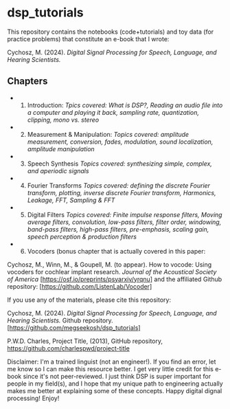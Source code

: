 # dsp_tutorials

This repository contains the notebooks (code+tutorials) and toy data (for practice problems) that constitute an e-book that I wrote:

Cychosz, M. (2024). *Digital Signal Processing for Speech, Language, and Hearing Scientists.* 

## Chapters

* 1. Introduction: *Tpics covered: What is DSP?, Reading an audio file into a computer and playing it back, sampling rate, quantization, clipping, mono vs. stereo* 
* 2. Measurement & Manipulation: *Topics covered: amplitude measurement, conversion, fades, modulation, sound localization, amplitude manipulation*
* 3. Speech Synthesis *Topics covered: synthesizing simple, complex, and aperiodic signals*
* 4. Fourier Transforms *Topics covered: defining the discrete Fourier transform, plotting, inverse discrete Fourier transform, Harmonics, Leakage, FFT, Sampling & FFT*
* 5. Digital Filters *Topics covered: Finite impulse response filters, Moving average filters, convolution, low-pass filters, filter order, windowing, band-pass filters, high-pass filters, pre-emphasis, scaling gain, speech perception & production filters* 
* 6. Vocoders (bonus chapter that is actually covered in this paper:

 Cychosz, M., Winn, M., & Goupell, M. (to appear). How to vocode: Using vocoders for cochlear implant research. *Journal of the Acoustical Society of America* [https://osf.io/preprints/psyarxiv/yrqnu]
     and the affiliated Github repository: [https://github.com/ListenLab/Vocoder]

If you use any of the materials, please cite this repository: 

Cychosz, M. (2024). *Digital Signal Processing for Speech, Language, and Hearing Scientists.* Github repository. [https://github.com/megseekosh/dsp_tutorials]

P.W.D. Charles, Project Title, (2013), GitHub repository, https://github.com/charlespwd/project-title

Disclaimer: I'm a trained linguist (not an engineer!). If you find an error, let me know so I can make this resource better. I get very little credit for this e-book since it's not peer-reviewed. I just think DSP is super important for people in my field(s), and I hope that my unique path to engineering actually makes me better at explaining some of these concepts. Happy digital dignal processing! Enjoy! 

